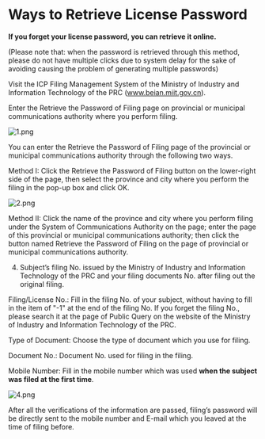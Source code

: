 # Ways to Retrieve License Password

**If you forget your license password, you can retrieve it online.**

(Please note that: when the password is retrieved through this method, please do not have multiple clicks due to system delay for the sake of avoiding causing the problem of generating multiple passwords)

Visit the ICP Filing Management System of the Ministry of Industry and Information Technology of the PRC (www.beian.miit.gov.cn).

Enter the Retrieve the Password of Filing page on provincial or municipal communications authority where you perform filing.

![1.png](https://img1.jcloudcs.com/cms/a8febda3-9652-4fe5-acca-c69c02ca35f720180918170258.png)

You can enter the Retrieve the Password of Filing page of the provincial or municipal communications authority through the following two ways.

Method I: Click the Retrieve the Password of Filing button on the lower-right side of the page, then select the province and city where you perform the filing in the pop-up box and click OK.

![2.png](https://img1.jcloudcs.com/cms/7849dcb8-f193-4a7e-9e00-6f4432c28d3520180918170332.png)

Method II: Click the name of the province and city where you perform filing under the System of Communications Authority on the page; enter the page of this provincial or municipal communications authority; then click the button named Retrieve the Password of Filing on the page of provincial or municipal communications authority.

4. Subject’s filing No. issued by the Ministry of Industry and Information Technology of the PRC and your filing documents No. after filing out the original filing.

Filing/License No.: Fill in the filing No. of your subject, without having to fill in the item of "-1" at the end of the filing No. If you forget the filing No., please search it at the page of Public Query on the website of the Ministry of Industry and Information Technology of the PRC.

Type of Document: Choose the type of document which you use for filing.

Document No.: Document No. used for filing in the filing.

Mobile Number: Fill in the mobile number which was used **when the subject was filed at the first time**.

![4.png](https://img1.jcloudcs.com/cms/b47b248a-b011-40a2-954e-a4dd92bf435c20180918170819.png)

After all the verifications of the information are passed, filing’s password will be directly sent to the mobile number and E-mail which you leaved at the time of filing before.
